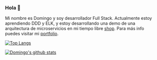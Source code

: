 ### Hola 👋

Mi nombre es Domingo y soy desarrollador Full Stack. Actualmente estoy aprendiendo DDD y ELK, y estoy desarrollando una demo de una arquitectura de microservicios en mi tiempo libre [shop](https://github.com/DomingoAlvarez99/shop). Para más info puedes visitar mi [portfolio](https://domingoalvarez99.github.io/portfolio/).

[![Top Langs](https://github-readme-stats.vercel.app/api/top-langs/?username=DomingoAlvarez99&layout=compact&show_icons=true&title_color=151515&text_color=848080)](https://github.com/DomingoAlvarez99?tab=repositories)

[![Domingo's github stats](https://github-readme-stats.vercel.app/api?username=DomingoAlvarez99&locale=es&show_icons=true&title_color=151515&icon_color=79ff97&text_color=848080)](https://github.com/DomingoAlvarez99?tab=repositories)
